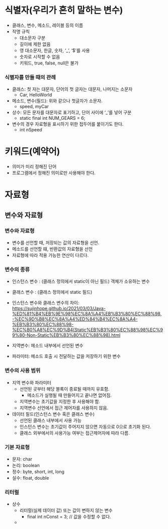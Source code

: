 # 식별자(우리가 흔히 말하는 변수)

- 클래스, 변수, 메소드, 레이블 등의 이름
- 작명 규칙
    - 대소문자 구분
    - 길이에 제한 없음
    - 영 대소문자, 한글, 숫자, ‘_’, ‘$’를 사용
    - 숫자로 시작할 수 없음
    - 키워드, true, false, null은 불가

### 식별자를 만들 때의 관례

- 클래스: 첫 자는 대문자, 단어의 첫 글자는 대문자, 나머지는 소문자
    - Car, HelloWorld
- 메소드, 변수(필드): 위와 같으나 첫글자가 소문자.
    - speed, myCar
- 상수: 모든 문자를 대문자로 표기하고, 단어 사이에 ‘_’를 넣어 구분
    - static final int NUM_GEARS = 6;
- 변수의 경우 자료형을 표시하기 위한 접두어를 붙이기도 한다.
    - int nSpeed

# 키워드(예약어)
- 의미가 미리 정해진 단어
- 프로그램에서 정해진 의미로만 사용해야 한다.

# 자료형
## 변수와 자료형
### 변수와 자료형
- 변수를 선언할 때, 저장되는 값의 자료형을 선언.
- 메소드를 선언할 떄, 반환값의 자료형을 선언
- 자료형에 따라 적용 가능한 연산이 다르다.

### 변수의 종류
- 인스턴스 변수 : (클래스 정의에서 static이 아닌 필드) 객체가 소유하는 변수
- 클래스 변수 : (클래스 정의에서 static 필드)
- 인스턴스 변수와 클래스 변수의 차이: https://sujinhope.github.io/2021/03/03/Java-%ED%81%B4%EB%9E%98%EC%8A%A4%EB%B3%80%EC%88%98,-%EC%9D%B8%EC%8A%A4%ED%84%B4%EC%8A%A4-%EB%B3%80%EC%88%98-%EC%B0%A8%EC%9D%B4(Static%EB%B3%80%EC%88%98%EC%99%80-Non-Static%EB%B3%80%EC%88%98).html

- 지역변수: 메소드 내부에서 선언된 변수
- 파라미터: 메소드 호출 시 전달하는 값을 저장하기 위한 변수

### 변수의 사용 범위
- 지역 변수와 파라미터
    - 선언된 곳부터 해당 블록이 종료될 때까지 유효함.
        - 메소드가 실행될 때 만들어지고 끝나면 없어짐.
    - 지역변수는 초기값을 지정한 후 사용해야 함.
    - 지역변수 선언에서 접근 제어자를 사용하지 않음.
- 데이터 필드(인스턴스 변수 혹은 클래스 변수)
    - 선언된 클래스 내부에서 사용 가능 
    - 인스턴스 변수는 초기값이 주어지지 않으면 자동으로 0으로 초기화 된다.
    - 클래스 외부에서의 사용가능 여부는 접근제어자에 따라 다름.

### 기본 자료형
- 문자: char
- 논리: boolean
- 정수: byte, short, int, long
- 실수: float, double

### 리터럴
- 상수
    - 리터럴(실제 데이터 값) 또는 값이 변하지 않는 변수
        - final int nConst = 3; // 값을 수정할 수 없다. 
    - 



















